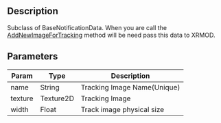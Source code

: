 ## Description

Subclass of BaseNotificationData. When you are call the [AddNewImageForTracking](../ar-base-api/AddNewImageForTracking) method will be need pass this data to XRMOD.

## Parameters

| Param   | Type      | Description                 |
| ------- | --------- | --------------------------- |
| name    | String    | Tracking Image Name(Unique) |
| texture | Texture2D | Tracking Image              |
| width   | Float     | Track image physical size   |
